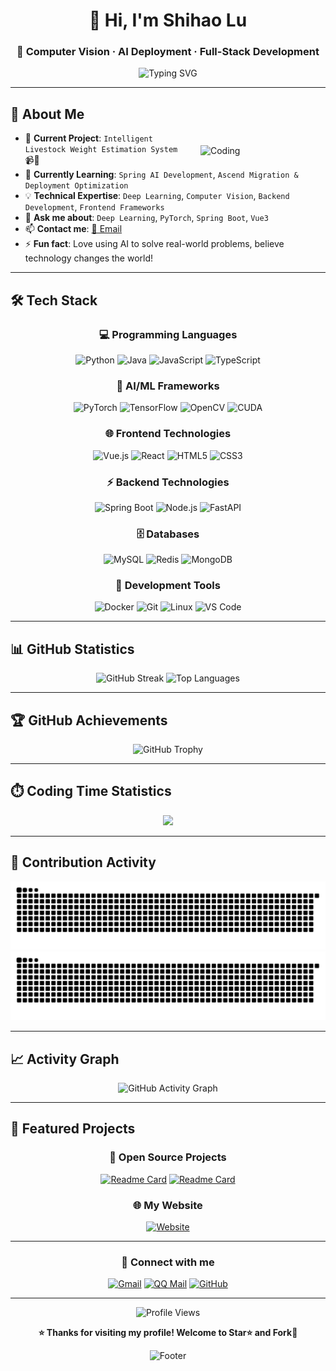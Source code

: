 <div align="center">

# 👋 Hi, I'm Shihao Lu
### 🚀 Computer Vision · AI Deployment · Full-Stack Development

<img src="https://readme-typing-svg.herokuapp.com?font=Fira+Code&pause=1000&color=36BCF7&center=true&vCenter=true&width=500&lines=Focus+on+Computer+Vision+Development;Passionate+about+AI+Technology+%26+Innovation;Full-Stack+Developer" alt="Typing SVG" />
</div>

</div>

---

## 🎯 About Me


<img align="right" alt="Coding" width="180" src="https://media1.giphy.com/media/v1.Y2lkPTc5MGI3NjExMnR6a3FvNHBpeGt0ZWJ6YmMwYWk3dzNkZTI4c296OWM0NjdndTZrZSZlcD12MV9pbnRlcm5hbF9naWZfYnlfaWQmY3Q9Zw/KWscyl3Uo9eCGRdWvN/giphy.gif" style="margin: 10px; padding: 10px; border-radius: 10px;">

- 🔭 **Current Project**: `Intelligent Livestock Weight Estimation System` 📹🐄
- 🌱 **Currently Learning**: `Spring AI Development`, `Ascend Migration & Deployment Optimization`
- 💡 **Technical Expertise**: `Deep Learning`, `Computer Vision`, `Backend Development`, `Frontend Frameworks`
- 💬 **Ask me about**: `Deep Learning`, `PyTorch`, `Spring Boot`, `Vue3`
- 📫 **Contact me**: [📧 Email](mailto:1137800445@qq.com)
- ⚡ **Fun fact**: Love using AI to solve real-world problems, believe technology changes the world!

---

## 🛠️ Tech Stack

<div align="center">

### 💻 Programming Languages
![Python](https://img.shields.io/badge/Python-3776AB?style=for-the-badge&logo=python&logoColor=white)
![Java](https://img.shields.io/badge/Java-ED8B00?style=for-the-badge&logo=java&logoColor=white)
![JavaScript](https://img.shields.io/badge/JavaScript-F7DF1E?style=for-the-badge&logo=javascript&logoColor=black)
![TypeScript](https://img.shields.io/badge/TypeScript-007ACC?style=for-the-badge&logo=typescript&logoColor=white)

### 🧠 AI/ML Frameworks
![PyTorch](https://img.shields.io/badge/PyTorch-EE4C2C?style=for-the-badge&logo=pytorch&logoColor=white)
![TensorFlow](https://img.shields.io/badge/TensorFlow-FF6F00?style=for-the-badge&logo=tensorflow&logoColor=white)
![OpenCV](https://img.shields.io/badge/OpenCV-27338e?style=for-the-badge&logo=OpenCV&logoColor=white)
![CUDA](https://img.shields.io/badge/CUDA-76B900?style=for-the-badge&logo=nvidia&logoColor=white)

### 🌐 Frontend Technologies
![Vue.js](https://img.shields.io/badge/Vue.js-35495E?style=for-the-badge&logo=vue.js&logoColor=4FC08D)
![React](https://img.shields.io/badge/React-20232A?style=for-the-badge&logo=react&logoColor=61DAFB)
![HTML5](https://img.shields.io/badge/HTML5-E34F26?style=for-the-badge&logo=html5&logoColor=white)
![CSS3](https://img.shields.io/badge/CSS3-1572B6?style=for-the-badge&logo=css3&logoColor=white)

### ⚡ Backend Technologies
![Spring Boot](https://img.shields.io/badge/Spring_Boot-6DB33F?style=for-the-badge&logo=spring-boot&logoColor=white)
![Node.js](https://img.shields.io/badge/Node.js-43853D?style=for-the-badge&logo=node.js&logoColor=white)
![FastAPI](https://img.shields.io/badge/FastAPI-005571?style=for-the-badge&logo=fastapi)

### 🗄️ Databases
![MySQL](https://img.shields.io/badge/MySQL-00000F?style=for-the-badge&logo=mysql&logoColor=white)
![Redis](https://img.shields.io/badge/Redis-DC382D?style=for-the-badge&logo=redis&logoColor=white)
![MongoDB](https://img.shields.io/badge/MongoDB-4EA94B?style=for-the-badge&logo=mongodb&logoColor=white)

### 🔧 Development Tools
![Docker](https://img.shields.io/badge/Docker-2496ED?style=for-the-badge&logo=docker&logoColor=white)
![Git](https://img.shields.io/badge/Git-F05032?style=for-the-badge&logo=git&logoColor=white)
![Linux](https://img.shields.io/badge/Linux-FCC624?style=for-the-badge&logo=linux&logoColor=black)
![VS Code](https://img.shields.io/badge/VS_Code-0078D4?style=for-the-badge&logo=visual%20studio%20code&logoColor=white)

</div>

---

## 📊 GitHub Statistics


<div align="center">
<!--这是一个注释，注释在浏览器中不会显示-->

<!--<img width="49%" height="200" src="https://github-readme-stats.vercel.app/api?username=zhemu6&count_private=true&show_icons=true&theme=blueberry&hide_border=true" alt="GitHub Stats" /> -->

<img width="49%" height="200" src="https://github-readme-streak-stats.herokuapp.com/?user=zhemu6&theme=blueberry&hide_border=true" alt="GitHub Streak" />

<img width="49%" height="200" src="https://github-readme-stats.vercel.app/api/top-langs/?username=zhemu6&layout=compact&langs_count=8&theme=blueberry&hide_border=true" alt="Top Languages" />

<!--<img width="49%" height="200" src="https://github-profile-summary-cards.vercel.app/api/cards/profile-details?username=zhemu6&theme=blue_green" alt="Profile Summary" /> -->

</div>

---

## 🏆 GitHub Achievements

<div align="center">
  <img src="https://github-profile-trophy.vercel.app/?username=zhemu6&theme=tokyonight&no-frame=true&no-bg=true&margin-w=4&row=2&column=4" alt="GitHub Trophy" />
</div>

---

## ⏱️ Coding Time Statistics

<div align="center">
  <picture>
  <source
    srcset="https://github-readme-stats.vercel.app/api/wakatime?username=Shihaolu&layout=compact&theme=tokyonight&hide_border=true&bg_color=0D1117"
    media="(prefers-color-scheme: dark)"
  />
  <source
    srcset="https://github-readme-stats.vercel.app/api/wakatime?username=Shihaolu&layout=compact&theme=default&hide_border=true"
    media="(prefers-color-scheme: light)"
  />
  <img src="https://github-readme-stats.vercel.app/api/wakatime?username=Shihaolu&layout=compact&theme=tokyonight&hide_border=true&bg_color=0D1117" />
  </picture>
</div>

---

## 🐍 Contribution Activity

<div align="center">
  <img src="https://raw.githubusercontent.com/zhemu6/zhemu6/main/dist/github-contribution-grid-snake.svg#gh-light-mode-only" alt="GitHub Contribution Snake - Light" />
  <img src="https://raw.githubusercontent.com/zhemu6/zhemu6/main/dist/github-contribution-grid-snake-dark.svg#gh-dark-mode-only" alt="GitHub Contribution Snake - Dark" />
</div>

---

## 📈 Activity Graph

<div align="center">
  <img src="https://github-readme-activity-graph.vercel.app/graph?username=zhemu6&theme=react-dark&hide_border=true&bg_color=0d1117" alt="GitHub Activity Graph" />
</div>

---

## 🎨 Featured Projects

<div align="center">
  
### 🚀 Open Source Projects
  
[![Readme Card](https://github-readme-stats.vercel.app/api/pin/?username=zhemu6&repo=ai-code&theme=tokyonight&hide_border=true&bg_color=0D1117)](https://github.com/zhemu6/ai-code)
[![Readme Card](https://github-readme-stats.vercel.app/api/pin/?username=zhemu6&repo=Sky&theme=tokyonight&hide_border=true&bg_color=0D1117)](https://github.com/zhemu6/Sky)

### 🌐 My Website

[![Website](https://img.shields.io/badge/Website-IPCL.TOP-4285F4?style=for-the-badge&logo=google-chrome&logoColor=white)](http://www.ipcl.top/index)


</div>

---

<div align="center">

### 💫 Connect with me

[![Gmail](https://img.shields.io/badge/Gmail-D14836?style=for-the-badge&logo=gmail&logoColor=white)](mailto:tefuir1070@gmail.com)
[![QQ Mail](https://img.shields.io/badge/QQ_Mail-12B7F5?style=for-the-badge&logo=qq&logoColor=white)](mailto:1137800445@qq.com)
[![GitHub](https://img.shields.io/badge/GitHub-100000?style=for-the-badge&logo=github&logoColor=white)](https://github.com/zhemu6)

---

<img src="https://komarev.com/ghpvc/?username=zhemu6&label=Profile%20views&color=0e75b6&style=flat" alt="Profile Views" />

**⭐️ Thanks for visiting my profile! Welcome to Star⭐ and Fork🍴**

<img src="https://raw.githubusercontent.com/trinib/trinib/82213791fa9ff58d3ca768ddd6de2489ec23ffca/images/footer.svg" alt="Footer" />

</div>
